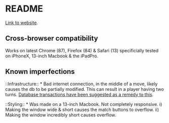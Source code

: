 # README 
[Link to website](https://2playerchess.netlify.app/).  

## Cross-browser compatibility
Works on latest Chrome (87), Firefox (84) & Safari (13) specificially tested on iPhoneX, 13-inch Macbook & the iPadPro.

## Known imperfections
::Infrastructure::
    * Bad internet connection, in the middle of a move, likely causes the db to be partially modified. This can result in a player having two turns. [Database transactions have been suggested as a remedy to this](https://stackoverflow.com/questions/65236412/what-happens-to-executing-js-when-user-closes-window-or-nav-away-from-it). 
    
::Styling::
    * Was made on a 13-inch Macbook. Not completely responsive. i) Making the window wide & short causes the match buttons to overflow. ii) Making the window incredibly short causes overflow.

